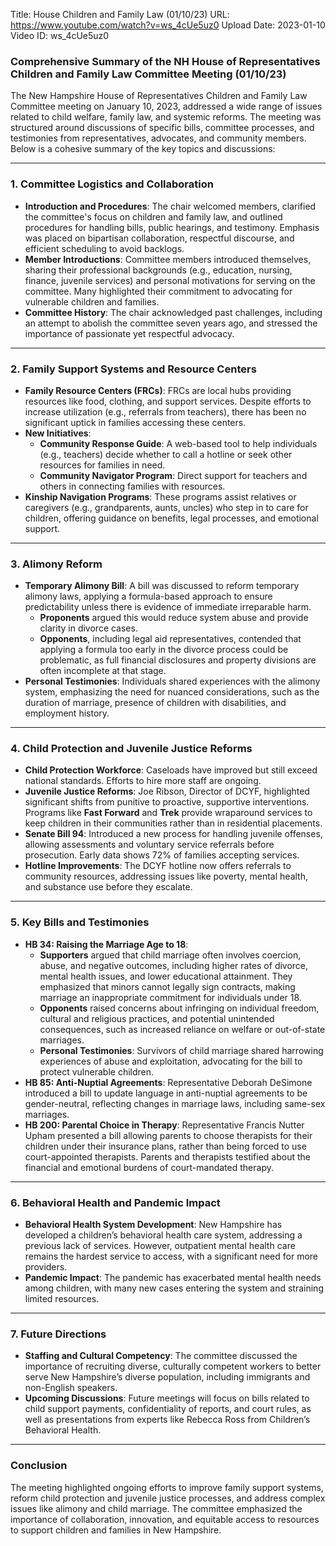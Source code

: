 Title: House Children and Family Law (01/10/23)
URL: https://www.youtube.com/watch?v=ws_4cUe5uz0
Upload Date: 2023-01-10
Video ID: ws_4cUe5uz0

### Comprehensive Summary of the NH House of Representatives Children and Family Law Committee Meeting (01/10/23)

The New Hampshire House of Representatives Children and Family Law Committee meeting on January 10, 2023, addressed a wide range of issues related to child welfare, family law, and systemic reforms. The meeting was structured around discussions of specific bills, committee processes, and testimonies from representatives, advocates, and community members. Below is a cohesive summary of the key topics and discussions:

---

### **1. Committee Logistics and Collaboration**
- **Introduction and Procedures**: The chair welcomed members, clarified the committee's focus on children and family law, and outlined procedures for handling bills, public hearings, and testimony. Emphasis was placed on bipartisan collaboration, respectful discourse, and efficient scheduling to avoid backlogs.
- **Member Introductions**: Committee members introduced themselves, sharing their professional backgrounds (e.g., education, nursing, finance, juvenile services) and personal motivations for serving on the committee. Many highlighted their commitment to advocating for vulnerable children and families.
- **Committee History**: The chair acknowledged past challenges, including an attempt to abolish the committee seven years ago, and stressed the importance of passionate yet respectful advocacy.

---

### **2. Family Support Systems and Resource Centers**
- **Family Resource Centers (FRCs)**: FRCs are local hubs providing resources like food, clothing, and support services. Despite efforts to increase utilization (e.g., referrals from teachers), there has been no significant uptick in families accessing these centers.
- **New Initiatives**:
  - **Community Response Guide**: A web-based tool to help individuals (e.g., teachers) decide whether to call a hotline or seek other resources for families in need.
  - **Community Navigator Program**: Direct support for teachers and others in connecting families with resources.
- **Kinship Navigation Programs**: These programs assist relatives or caregivers (e.g., grandparents, aunts, uncles) who step in to care for children, offering guidance on benefits, legal processes, and emotional support.

---

### **3. Alimony Reform**
- **Temporary Alimony Bill**: A bill was discussed to reform temporary alimony laws, applying a formula-based approach to ensure predictability unless there is evidence of immediate irreparable harm.
  - **Proponents** argued this would reduce system abuse and provide clarity in divorce cases.
  - **Opponents**, including legal aid representatives, contended that applying a formula too early in the divorce process could be problematic, as full financial disclosures and property divisions are often incomplete at that stage.
- **Personal Testimonies**: Individuals shared experiences with the alimony system, emphasizing the need for nuanced considerations, such as the duration of marriage, presence of children with disabilities, and employment history.

---

### **4. Child Protection and Juvenile Justice Reforms**
- **Child Protection Workforce**: Caseloads have improved but still exceed national standards. Efforts to hire more staff are ongoing.
- **Juvenile Justice Reforms**: Joe Ribson, Director of DCYF, highlighted significant shifts from punitive to proactive, supportive interventions. Programs like **Fast Forward** and **Trek** provide wraparound services to keep children in their communities rather than in residential placements.
- **Senate Bill 94**: Introduced a new process for handling juvenile offenses, allowing assessments and voluntary service referrals before prosecution. Early data shows 72% of families accepting services.
- **Hotline Improvements**: The DCYF hotline now offers referrals to community resources, addressing issues like poverty, mental health, and substance use before they escalate.

---

### **5. Key Bills and Testimonies**
- **HB 34: Raising the Marriage Age to 18**:
  - **Supporters** argued that child marriage often involves coercion, abuse, and negative outcomes, including higher rates of divorce, mental health issues, and lower educational attainment. They emphasized that minors cannot legally sign contracts, making marriage an inappropriate commitment for individuals under 18.
  - **Opponents** raised concerns about infringing on individual freedom, cultural and religious practices, and potential unintended consequences, such as increased reliance on welfare or out-of-state marriages.
  - **Personal Testimonies**: Survivors of child marriage shared harrowing experiences of abuse and exploitation, advocating for the bill to protect vulnerable children.
- **HB 85: Anti-Nuptial Agreements**: Representative Deborah DeSimone introduced a bill to update language in anti-nuptial agreements to be gender-neutral, reflecting changes in marriage laws, including same-sex marriages.
- **HB 200: Parental Choice in Therapy**: Representative Francis Nutter Upham presented a bill allowing parents to choose therapists for their children under their insurance plans, rather than being forced to use court-appointed therapists. Parents and therapists testified about the financial and emotional burdens of court-mandated therapy.

---

### **6. Behavioral Health and Pandemic Impact**
- **Behavioral Health System Development**: New Hampshire has developed a children’s behavioral health care system, addressing a previous lack of services. However, outpatient mental health care remains the hardest service to access, with a significant need for more providers.
- **Pandemic Impact**: The pandemic has exacerbated mental health needs among children, with many new cases entering the system and straining limited resources.

---

### **7. Future Directions**
- **Staffing and Cultural Competency**: The committee discussed the importance of recruiting diverse, culturally competent workers to better serve New Hampshire’s diverse population, including immigrants and non-English speakers.
- **Upcoming Discussions**: Future meetings will focus on bills related to child support payments, confidentiality of reports, and court rules, as well as presentations from experts like Rebecca Ross from Children’s Behavioral Health.

---

### **Conclusion**
The meeting highlighted ongoing efforts to improve family support systems, reform child protection and juvenile justice processes, and address complex issues like alimony and child marriage. The committee emphasized the importance of collaboration, innovation, and equitable access to resources to support children and families in New Hampshire.